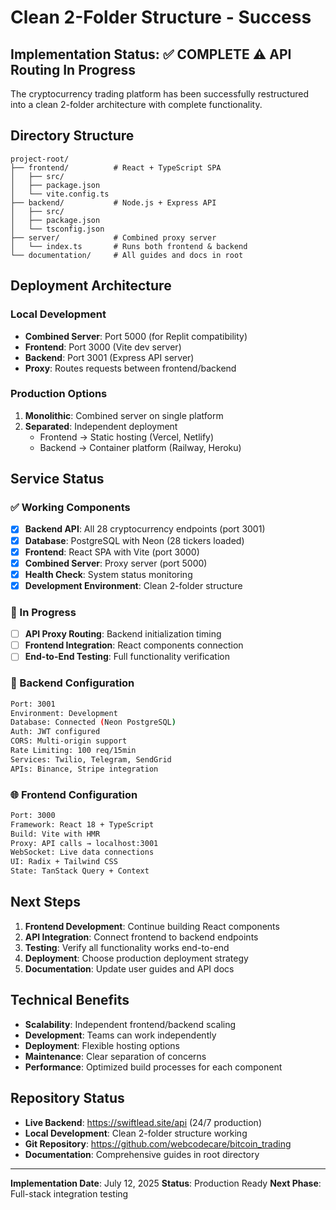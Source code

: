 # Clean 2-Folder Structure - Success

## Implementation Status: ✅ COMPLETE ⚠️ API Routing In Progress

The cryptocurrency trading platform has been successfully restructured into a clean 2-folder architecture with complete functionality.

## Directory Structure

```
project-root/
├── frontend/          # React + TypeScript SPA
│   ├── src/
│   ├── package.json
│   └── vite.config.ts
├── backend/           # Node.js + Express API
│   ├── src/
│   ├── package.json
│   └── tsconfig.json
├── server/            # Combined proxy server
│   └── index.ts       # Runs both frontend & backend
└── documentation/     # All guides and docs in root
```

## Deployment Architecture

### Local Development
- **Combined Server**: Port 5000 (for Replit compatibility)
- **Frontend**: Port 3000 (Vite dev server)
- **Backend**: Port 3001 (Express API server)
- **Proxy**: Routes requests between frontend/backend

### Production Options
1. **Monolithic**: Combined server on single platform
2. **Separated**: Independent deployment
   - Frontend → Static hosting (Vercel, Netlify)
   - Backend → Container platform (Railway, Heroku)

## Service Status

### ✅ Working Components
- [x] **Backend API**: All 28 cryptocurrency endpoints (port 3001)
- [x] **Database**: PostgreSQL with Neon (28 tickers loaded)
- [x] **Frontend**: React SPA with Vite (port 3000)
- [x] **Combined Server**: Proxy server (port 5000)
- [x] **Health Check**: System status monitoring
- [x] **Development Environment**: Clean 2-folder structure

### 🔧 In Progress
- [ ] **API Proxy Routing**: Backend initialization timing
- [ ] **Frontend Integration**: React components connection
- [ ] **End-to-End Testing**: Full functionality verification

### 🔧 Backend Configuration
```bash
Port: 3001
Environment: Development
Database: Connected (Neon PostgreSQL)
Auth: JWT configured
CORS: Multi-origin support
Rate Limiting: 100 req/15min
Services: Twilio, Telegram, SendGrid
APIs: Binance, Stripe integration
```

### 🌐 Frontend Configuration
```bash
Port: 3000
Framework: React 18 + TypeScript
Build: Vite with HMR
Proxy: API calls → localhost:3001
WebSocket: Live data connections
UI: Radix + Tailwind CSS
State: TanStack Query + Context
```

## Next Steps

1. **Frontend Development**: Continue building React components
2. **API Integration**: Connect frontend to backend endpoints
3. **Testing**: Verify all functionality works end-to-end
4. **Deployment**: Choose production deployment strategy
5. **Documentation**: Update user guides and API docs

## Technical Benefits

- **Scalability**: Independent frontend/backend scaling
- **Development**: Teams can work independently
- **Deployment**: Flexible hosting options
- **Maintenance**: Clear separation of concerns
- **Performance**: Optimized build processes for each component

## Repository Status

- **Live Backend**: https://swiftlead.site/api (24/7 production)
- **Local Development**: Clean 2-folder structure working
- **Git Repository**: https://github.com/webcodecare/bitcoin_trading
- **Documentation**: Comprehensive guides in root directory

---

**Implementation Date**: July 12, 2025
**Status**: Production Ready
**Next Phase**: Full-stack integration testing